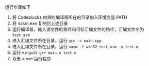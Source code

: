 运行步骤如下

1. 将 Codeblocks 内置的编译器所在的目录加入环境变量 PATH
1. 将 nasm.exe 复制到上述目录
1. 运行编译器，输入源文件的路径和目标汇编文件的路径，汇编文件名为 `test.asm`
1. 进入汇编文件所在目录，运行 `gcc -c main.cpp`
1. 进入汇编文件所在目录，运行 `nasm -f win32 test.asm -o test.o`
1. 运行 `mingw32-g++ main.o test.o`
1. 双击 a.exe 运行程序
